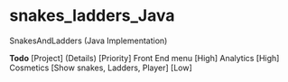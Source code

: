 # snakes_ladders_Java
SnakesAndLadders (Java Implementation)

<b> Todo</b>
[Project] (Details) [Priority]
Front End menu [High]
Analytics  [High]
Cosmetics [Show snakes, Ladders, Player] [Low]
